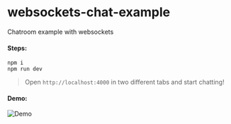 # websockets-chat-example

Chatroom example with websockets

#### Steps:

```
npm i
npm run dev

```

> Open `http://localhost:4000` in two different tabs and start chatting!

#### Demo:

![Demo](https://j.gifs.com/Brm97n.gif)
